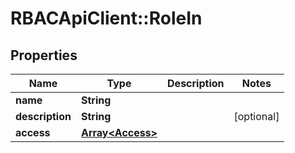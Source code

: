 # RBACApiClient::RoleIn

## Properties
Name | Type | Description | Notes
------------ | ------------- | ------------- | -------------
**name** | **String** |  | 
**description** | **String** |  | [optional] 
**access** | [**Array&lt;Access&gt;**](Access.md) |  | 


